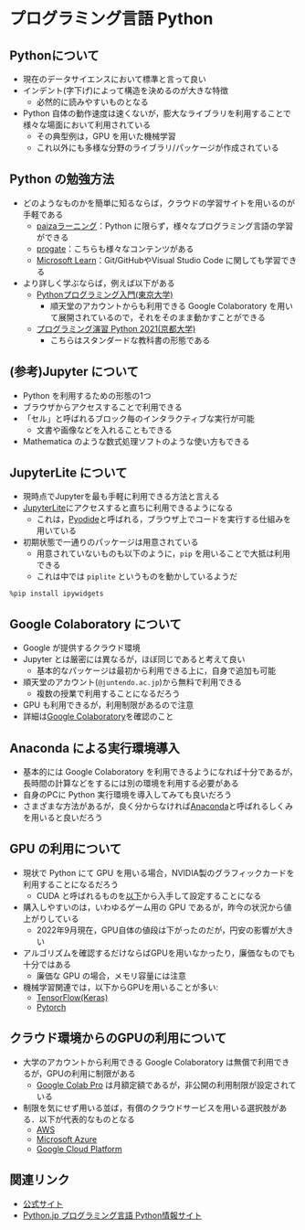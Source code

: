 # プログラミング言語 Python

## Pythonについて

- 現在のデータサイエンスにおいて標準と言って良い
- インデント(字下げ)によって構造を決めるのが大きな特徴
  - 必然的に読みやすいものとなる
- Python 自体の動作速度は速くないが，膨大なライブラリを利用することで様々な場面において利用されている
  - その典型例は，GPU を用いた機械学習
  - これ以外にも多様な分野のライブラリ/パッケージが作成されている

## Python の勉強方法

- どのようなものかを簡単に知るならば，クラウドの学習サイトを用いるのが手軽である
  - [paizaラーニング](https://paiza.jp/works)：Python に限らず，様々なプログラミング言語の学習ができる
  - [progate](https://prog-8.com/)：こちらも様々なコンテンツがある
  - [Microsoft Learn](https://learn.microsoft.com/ja-jp/training/)：Git/GitHubやVisual Studio Code に関しても学習できる
- より詳しく学ぶならば，例えば以下がある
  - [Pythonプログラミング入門(東京大学)](https://sites.google.com/view/ut-python/)
    - 順天堂のアカウントからも利用できる Google Colaboratory を用いて展開されているので，それをそのまま動かすことができる
  - [プログラミング演習 Python 2021(京都大学)](https://repository.kulib.kyoto-u.ac.jp/dspace/handle/2433/265459)
    - こちらはスタンダードな教科書の形態である

## (参考)Jupyter について

- Python を利用するための形態の1つ
- ブラウザからアクセスすることで利用できる
- 「セル」と呼ばれるブロック毎のインタラクティブな実行が可能
  - 文書や画像などを入れることもできる
- Mathematica のような数式処理ソフトのような使い方もできる

## JupyterLite について

- 現時点でJupyterを最も手軽に利用できる方法と言える
- [JupyterLite](https://jupyter.org/try-jupyter)にアクセスすると直ちに利用できるようになる
  - これは，[Pyodide](https://pyodide.org/en/stable/index.html)と呼ばれる，ブラウザ上でコードを実行する仕組みを用いている
- 初期状態で一通りのパッケージは用意されている
  - 用意されていないものも以下のように，`pip` を用いることで大抵は利用できる
  - これは中では `piplite` というものを動かしているようだ

```pytyon
%pip install ipywidgets
```

## Google Colaboratory について

- Google が提供するクラウド環境
- Jupyter とは厳密には異なるが，ほぼ同じであると考えて良い
  - 基本的なパッケージは最初から利用できる上に，自身で追加も可能
- 順天堂のアカウント(`@juntendo.ac.jp`)から無料で利用できる
  - 複数の授業で利用することになるだろう
- GPU も利用できるが，利用制限があるので注意
- 詳細は[Google Colaboratory](https://colab.research.google.com/notebooks/welcome.ipynb?hl=ja)を確認のこと

## Anaconda による実行環境導入

- 基本的には Google Colaboratory を利用できるようになれば十分であるが，長時間の計算などをするには別の環境を利用する必要がある
- 自身のPCに Python 実行環境を導入してみても良いだろう
- さまざまな方法があるが，良く分からなければ[Anaconda](https://www.anaconda.com/)と呼ばれるしくみを用いると良いだろう

## GPU の利用について

- 現状で Python にて GPU を用いる場合，NVIDIA製のグラフィックカードを利用することになるだろう
  - CUDA と呼ばれるものを[以下](https://developer.nvidia.com/cuda-toolkit)から入手して設定することになる
- 購入しやすいのは，いわゆるゲーム用の GPU であるが，昨今の状況から値上がりしている
  - 2022年9月現在，GPU自体の値段は下がったのだが，円安の影響が大きい
- アルゴリズムを確認するだけならばGPUを用いなかったり，廉価なものでも十分ではある
  - 廉価な GPU の場合，メモリ容量には注意
- 機械学習関連では，以下からGPUを用いることが多い:
  - [TensorFlow(Keras)](https://www.tensorflow.org/)
  - [Pytorch](https://pytorch.org/)

## クラウド環境からのGPUの利用について

- 大学のアカウントから利用できる Google Colaboratory は無償で利用できるが，GPUの利用に制限がある
  - [Google Colab Pro](https://colab.research.google.com/signup) は月額定額であるが，非公開の利用制限が設定されている
- 制限を気にせず用いる並ば，有償のクラウドサービスを用いる選択肢がある．以下が代表的なものとなる
  - [AWS](https://docs.aws.amazon.com/ja_jp/dlami/latest/devguide/gpu.html)
  - [Microsoft Azure](https://docs.microsoft.com/ja-jp/azure/virtual-desktop/configure-vm-gpu)
  - [Google Cloud Platform](https://cloud.google.com/compute/docs/gpus)

## 関連リンク

- [公式サイト](https://www.python.org/)
- [Python.jp プログラミング言語 Python情報サイト](https://www.python.jp/)
